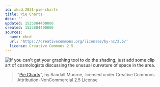 ```yaml
---
id: xkcd.2031-pie-charts
title: Pie Charts
desc: ''
updated: 1533884400000
created: 1533884400000
sources:
  name: xkcd
  url: 'https://creativecommons.org/licenses/by-nc/2.5/'
  license: Creative Commons 2.5
---
```

![If you can't get your graphing tool to do the shading, just add some clip art of cosmologists discussing the unusual curvature of space in the area.](https://imgs.xkcd.com/comics/pie_charts.png)
> "[Pie Charts](https://xkcd.com/2031/)", by Randall Munroe, licensed under Creative Commons Attribution-NonCommercial 2.5 License
